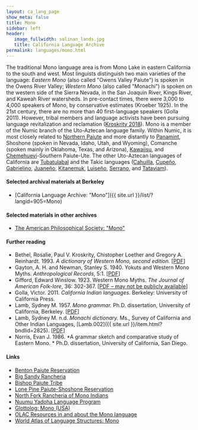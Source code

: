 ```yaml
---
layout: ca_lang_page
show_meta: false
title: Mono
sidebar: left
header:
   image_fullwidth: salinan_lands.jpg
   title: California Language Archive
permalink: languages/mono.html
---
```


The traditional Mono language area is from Mono Lake in eastern California to the south and west. Most linguists distinguish two main varieties of the language: *Eastern Mono* (also called "Owens Valley Paiute") is spoken in the Owens River Valley; *Western Mono* (also called "Monachi") is spoken on the western side of the Sierra Nevada, in the San Joaquin River, Kings River, and Kaweah River watersheds. In pre-contact times, there were 3,000 to 4,000 speakers of Mono, by conservative estimates (Kroeber 1925). In the 21st century, there are no more than 40 first-language speakers (Golla 2011). However, tribal members and language activists have been pursuing language revitalization and reclamation ([Kroskrity 2018](https://escholarship.org/content/qt4h56h7jb/qt4h56h7jb_noSplash_cd67e0da8f6275abdb44ac75987200ad.pdf)). Mono is a member of the Numic branch of the Uto-Aztecan language family. Within Numic, it is most closely related to [Northern Paiute](northern-paiute.html) and more distantly to [Panamint](panamint.html), Shoshone (spoken in Nevada, Idaho, Utah, and Wyoming), Comanche (spoken mainly in Oklahoma, Texas, and Arizona), [Kawaiisu](kawaiisu.html), and [Chemehuevi](chemehuevi.html)-Southern Paiute-Ute. The other Uto-Aztecan languages of California are [Tubatulabal](tubatulabal.html) and the Takic languages ([Cahuilla](cahuilla.html), [Cupeño](cupeno.html), [Gabrielino](gabrielino.html), [Juaneño](juaneno.html), [Kitanemuk](kitanemuk.html), [Luiseño](luiseno.html), [Serrano](serrano.html), and [Tataviam](tataviam.html)).

#### Selected archival materials at Berkeley

* [California Language Archive: "Mono"]({{ site.url }}/list/?langid=905=Mono)

#### Selected materials in other archives

* [The American Philosophical Society: "Mono"](https://indigenousguide.amphilsoc.org/search?search_api_fulltext=Mono&amp;f%5B0%5D=guide_language_content_title%3AMono)

#### Further reading

* Bethel, Rosalie, Paul V. Kroskrity, Chistopher Loether and Gregory A. Reinhardt. 1993. *A dictionary of Western Mono, second edition.* [[PDF](https://www.northforkrancheria-nsn.gov/our-people/language/mono-dictionary/)]
* Gayton, A. H. and Newman, Stanley S. 1940. Yokuts and Western Mono Myths. *Anthropological Records*, 5:1. [[PDF](https://digitalassets.lib.berkeley.edu/anthpubs/ucb/text/ucar005-002.pdf)]
* Gifford, Edward Winslow. 1923. Western Mono Myths. *The Journal of American Folk-lore*, 36: 302-367. [[PDF – may not be publicly available](https://www.jstor.org/stable/535047?seq=1#metadata_info_tab_contents)]
* Golla, Victor. 2011. *California Indian languages.* Berkeley: University of California Press.
* Lamb, Sydney M. 1957. *Mono grammar.* Ph.D. dissertation, University of California, Berkeley. [[PDF](https://berkeley.box.com/v/lamb-1958)]
* Lamb, Sydney M. n.d. *Monachi dictionary.* Ms., Survey of California and Other Indian Languages, [Lamb.002]({{ site.url }}/item.html?bndlid=2825). [[PDF](https://berkeley.box.com/v/lamb-002)]
* Norris, Evan J. 1986. *A grammar sketch and comparative study of Eastern Mono. * Ph.D. dissertation, University of California, San Diego.

#### Links

* [Benton Paiute Reservation](http://www.bentonpaiutereservation.org/)
* [Big Sandy Rancheria](http://www.bigsandyrancheria.com/)
* [Bishop Paiute Tribe](http://www.bishoppaiutetribe.com/)
* [Lone Pine Paiute-Shoshone Reservation](http://lppsr.org/)
* [North Fork Rancheria of Mono Indians](https://www.northforkrancheria-nsn.gov/)
* [Nuumu Yadoha Language Program](http://www.ovcdc.com/blog/language/)
* [Glottolog: Mono (USA)](https://glottolog.org/resource/languoid/id/mono1275)
* [OLAC Resources in and about the Mono language](http://www.language-archives.org/language/mte)
* [World Atlas of Language Structures: Mono](http://wals.info/languoid/lect/wals_code_mno)

